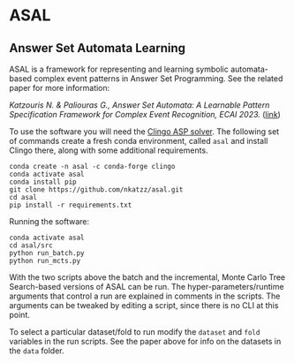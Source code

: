 # ASAL
Answer Set Automata Learning
----------------------------

ASAL is a framework for representing and learning symbolic automata-based complex event patterns in Answer Set Programming. See the related paper for more information:

_Katzouris N. & Paliouras G., Answer Set Automata: A Learnable Pattern Specification Framework for Complex Event Recognition, ECAI 2023._ ([link](https://cer.iit.demokritos.gr/publications/papers/2022/ilp-2022.pdf))

To use the software you will need the [Clingo ASP solver](https://potassco.org/clingo). The following set of commands create a fresh conda environment, called ```asal``` and install Clingo there, along with some additional requirements. 

```
conda create -n asal -c conda-forge clingo
conda activate asal
conda install pip
git clone https://github.com/nkatzz/asal.git
cd asal
pip install -r requirements.txt
```

Running the software:
```
conda activate asal
cd asal/src
python run_batch.py
python run_mcts.py
```


With the two scripts above the batch and the incremental, Monte Carlo Tree Search-based versions of ASAL can be run. The hyper-parameters/runtime arguments that control a run are explained in comments in the scripts. The arguments can be tweaked by editing a script, since there is no CLI at this point. 

To select a particular dataset/fold to run modify the ```dataset``` and ```fold``` variables in the run scripts. See the paper above for info on the datasets in the ```data``` folder.

<!---
To use RPNI/EDSM the LearnLib library is required: https://learnlib.de/. Follow the instructions to install the software. Then use the ```to_rpni``` method in ```src/asal/auxils.py``` to convert the input seqs to RPNI format, by providing the path to a train/test file and follow the LearnLib instructions to run the respective methods (rpni/edsm).
--->
